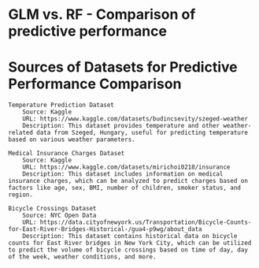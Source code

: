 # GLM vs. RF - Comparison of predictive performance

# Sources of Datasets for Predictive Performance Comparison

    Temperature Prediction Dataset
        Source: Kaggle
        URL: https://www.kaggle.com/datasets/budincsevity/szeged-weather
        Description: This dataset provides temperature and other weather-related data from Szeged, Hungary, useful for predicting temperature based on various weather parameters.

    Medical Insurance Charges Dataset
        Source: Kaggle
        URL: https://www.kaggle.com/datasets/mirichoi0218/insurance
        Description: This dataset includes information on medical insurance charges, which can be analyzed to predict charges based on factors like age, sex, BMI, number of children, smoker status, and region.

    Bicycle Crossings Dataset
        Source: NYC Open Data
        URL: https://data.cityofnewyork.us/Transportation/Bicycle-Counts-for-East-River-Bridges-Historical-/gua4-p9wg/about_data
        Description: This dataset contains historical data on bicycle counts for East River bridges in New York City, which can be utilized to predict the volume of bicycle crossings based on time of day, day of the week, weather conditions, and more.
